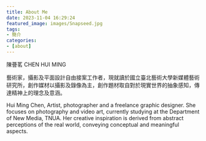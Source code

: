 ```yaml
---
title: About Me
date: 2023-11-04 16:29:24
featured_image: images/Snapseed.jpg
tags:
- 簡介
categories:
- [about]
---
```

陳薈茗 CHEN HUI MING 

藝術家，攝影及平面設計自由接案工作者，現就讀於國立臺北藝術大學新媒體藝術研究所，創作媒材以攝影及錄像為主，創作題材取自對於現實世界的抽象感知，傳達精神上的理念及意涵。 

Hui Ming Chen, Artist, photographer and a freelance graphic designer. She focuses on photography and video art, currently studying at the Department of New Media, TNUA. Her creative inspiration is derived from abstract perceptions of the real world, conveying conceptual and meaningful aspects.

